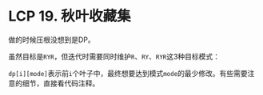 # LCP 19. 秋叶收藏集

做的时候压根没想到是DP。

虽然目标是`RYR`，但迭代时需要同时维护`R`、`RY`、`RYR`这3种目标模式：

`dp[i][mode]`表示前`i`个叶子中，最终想要达到模式`mode`的最少修改。有些需要注意的细节，直接看代码注释。
